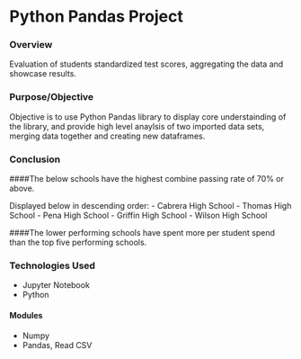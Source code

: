 # Python Pandas Project

### Overview

Evaluation of students standardized test scores, aggregating the data and showcase results.

### Purpose/Objective

Objective is to use Python Pandas library to display core understainding of the library, and provide high level anaylsis of two imported data sets, merging data together and creating new dataframes.

### Conclusion

####The below schools have the highest combine passing rate of 70% or above.  

Displayed below in descending order:
    - Cabrera High School
    - Thomas High School
    - Pena High School
    - Griffin High School
    - Wilson High School

####The lower performing schools have spent more per student spend than the top five performing schools.

### Technologies Used

- Jupyter Notebook
- Python

#### Modules
- Numpy
- Pandas, Read CSV
